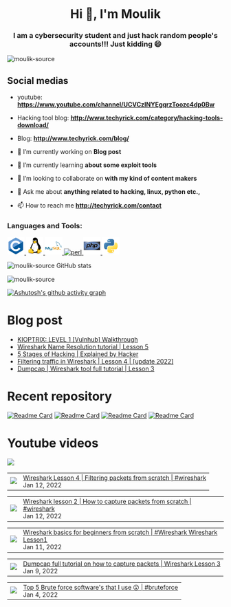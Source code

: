 <h1 align="center">Hi 👋, I'm Moulik</h1>
<h3 align="center">I am a cybersecurity student and just hack random people's accounts!!! Just kidding 😄</h3>

<p align="left"> <img src="https://komarev.com/ghpvc/?username=moulik-source&label=Profile%20views&color=0e75b6&style=flat" alt="moulik-source" /> </p> 

## Social medias
- youtube: **https://www.youtube.com/channel/UCVCzINYEgqrzToozc4dp0Bw**
- Hacking tool blog: **http://www.techyrick.com/category/hacking-tools-download/**
- Blog: **http://www.techyrick.com/blog/**

- 🔭 I’m currently working on **Blog post**

- 🌱 I’m currently learning **about some exploit tools**

- 👯 I’m looking to collaborate on **with my kind of content makers**

- 💬 Ask me about **anything related to hacking, linux, python etc.,**

- 📫 How to reach me **http://techyrick.com/contact**


<h3 align="left">Languages and Tools:</h3>
<p align="left"> <a href="https://www.cprogramming.com/" target="_blank"> <img src="https://raw.githubusercontent.com/devicons/devicon/master/icons/c/c-original.svg" alt="c" width="40" height="40"/> </a> <a href="https://www.linux.org/" target="_blank"> <img src="https://raw.githubusercontent.com/devicons/devicon/master/icons/linux/linux-original.svg" alt="linux" width="40" height="40"/> </a> <a href="https://www.mysql.com/" target="_blank"> <img src="https://raw.githubusercontent.com/devicons/devicon/master/icons/mysql/mysql-original-wordmark.svg" alt="mysql" width="40" height="40"/> </a> <a href="https://www.perl.org/" target="_blank"> <img src="https://api.iconify.design/logos-perl.svg" alt="perl" width="40" height="40"/> </a> <a href="https://www.php.net" target="_blank"> <img src="https://raw.githubusercontent.com/devicons/devicon/master/icons/php/php-original.svg" alt="php" width="40" height="40"/> </a> <a href="https://www.python.org" target="_blank"> <img src="https://raw.githubusercontent.com/devicons/devicon/master/icons/python/python-original.svg" alt="python" width="40" height="40"/> </a> </p>



![moulik-source GitHub stats](https://github-readme-stats.vercel.app/api?username=moulik-source&show_icons=true&theme=vision-friendly-dark)

<p><img align="center" src="https://github-readme-streak-stats.herokuapp.com/?user=moulik-source&theme=vision-friendly-dark" alt="moulik-source" /></p>

[![Ashutosh's github activity graph](https://activity-graph.herokuapp.com/graph?username=moulik-source&bg_color=000000&color=00ff33&line=1e00ff&point=ff0000&area=true&hide_border=true)](https://github.com/ashutosh00710/github-readme-activity-graph)

# Blog post
<!-- BLOG-POST-LIST:START -->
- [KIOPTRIX: LEVEL 1 [Vulnhub] Walkthrough](https://techyrick.com/kioptrix-level-1-vulnhub-walkthrough/)
- [Wireshark Name Resolution tutorial | Lesson 5](https://techyrick.com/wireshark-name-resolution-tutorial/)
- [5 Stages of Hacking | Explained by Hacker](https://techyrick.com/stages-of-hacking/)
- [Filtering traffic in Wireshark | Lesson 4 | [update 2022]](https://techyrick.com/filtering-traffic-in-wireshark/)
- [Dumpcap | Wireshark tool full tutorial | Lesson 3](https://techyrick.com/dumpcap/)
<!-- BLOG-POST-LIST:END -->

# Recent repository 

[![Readme Card](https://github-readme-stats.vercel.app/api/pin/?username=moulik-source&repo=ddos&theme=outrun)](https://github.com/moulik-source/ddos) 
[![Readme Card](https://github-readme-stats.vercel.app/api/pin/?username=moulik-source&repo=port-scan&theme=outrun)](https://github.com/moulik-source/port-scan)
[![Readme Card](https://github-readme-stats.vercel.app/api/pin/?username=moulik-source&repo=moulik-source&theme=outrun)](https://github.com/moulik-source/moulik-source)
[![Readme Card](https://github-readme-stats.vercel.app/api/pin/?username=moulik-source&repo=hashmo&theme=outrun)](https://github.com/moulik-source/hashmo)

# Youtube videos

[<img src="https://img.shields.io/badge/-Subscribe-red?style=for-the-badge&logo=youtube&logoColor=white"/>](https://www.youtube.com/channel/UCVCzINYEgqrzToozc4dp0Bw?sub_confirmation=1)

<!-- YOUTUBE:START --><table><tr><td><a href="https://www.youtube.com/watch?v=OFeoDqguNAQ"><img width="140px" src="https://i.ytimg.com/vi/OFeoDqguNAQ/mqdefault.jpg"></a></td>
<td><a href="https://www.youtube.com/watch?v=OFeoDqguNAQ">Wireshark Lesson 4 | Filtering packets from scratch | #wireshark</a><br/>Jan 12, 2022</td></tr></table>
<table><tr><td><a href="https://www.youtube.com/watch?v=QHKatBn5HK8"><img width="140px" src="https://i.ytimg.com/vi/QHKatBn5HK8/mqdefault.jpg"></a></td>
<td><a href="https://www.youtube.com/watch?v=QHKatBn5HK8">Wireshark lesson 2 | How to capture packets from scratch | #wireshark</a><br/>Jan 12, 2022</td></tr></table>
<table><tr><td><a href="https://www.youtube.com/watch?v=cJSSOVs0rDA"><img width="140px" src="https://i.ytimg.com/vi/cJSSOVs0rDA/mqdefault.jpg"></a></td>
<td><a href="https://www.youtube.com/watch?v=cJSSOVs0rDA">Wireshark basics for beginners from scratch | #Wireshark Wireshark Lesson1</a><br/>Jan 11, 2022</td></tr></table>
<table><tr><td><a href="https://www.youtube.com/watch?v=tv6sE2BVq2U"><img width="140px" src="https://i.ytimg.com/vi/tv6sE2BVq2U/mqdefault.jpg"></a></td>
<td><a href="https://www.youtube.com/watch?v=tv6sE2BVq2U">Dumpcap full tutorial on how to capture packets | Wireshark Lesson 3</a><br/>Jan 9, 2022</td></tr></table>
<table><tr><td><a href="https://www.youtube.com/watch?v=GY3JOl9clfM"><img width="140px" src="https://i.ytimg.com/vi/GY3JOl9clfM/mqdefault.jpg"></a></td>
<td><a href="https://www.youtube.com/watch?v=GY3JOl9clfM">Top 5 Brute force software&#39;s that I use 😮 | #bruteforce</a><br/>Jan 4, 2022</td></tr></table>
<!-- YOUTUBE:END -->

